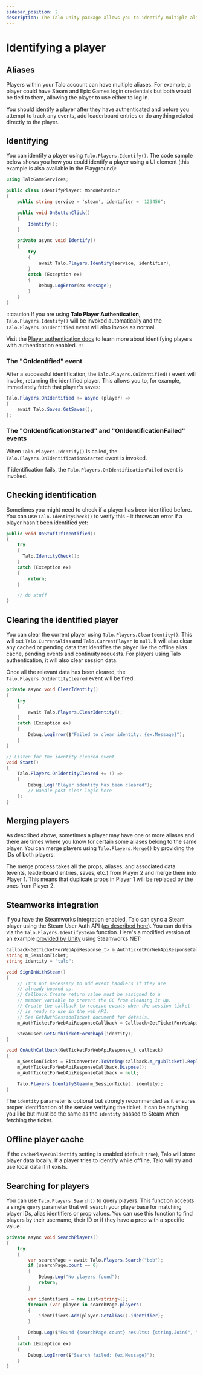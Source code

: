 ```yaml
---
sidebar_position: 2
description: The Talo Unity package allows you to identify multiple aliases, authenticate and sync your players with Steamworks.
---
```


# Identifying a player

## Aliases

Players within your Talo account can have multiple aliases.
For example, a player could have Steam and Epic Games login credentials but both would be tied to them, allowing the player to use either to log in.

You should identify a player after they have authenticated and before you attempt to track any events, add leaderboard entries or do anything related directly to the player.

## Identifying

You can identify a player using `Talo.Players.Identify()`. The code sample below shows you how you could identify a player using a UI element (this example is also available in the Playground):

```csharp title="IdentifyPlayer.cs"
using TaloGameServices;

public class IdentifyPlayer: MonoBehaviour
{
	public string service = 'steam', identifier = '123456';

	public void OnButtonClick()
	{
		Identify();
	}

	private async void Identify()
	{
		try
		{
			await Talo.Players.Identify(service, identifier);
		}
		catch (Exception ex)
		{
			Debug.LogError(ex.Message);
		}
	}
}
```

:::caution
If you are using **Talo Player Authentication**, `Talo.Players.Identify()` will be invoked automatically and the `Talo.Players.OnIdentified` event will also invoke as normal.

Visit the [Player authentication docs](/docs/unity/player-authentication) to learn more about identifying players with authentication enabled.
:::

### The "OnIdentified" event

After a successful identification, the `Talo.Players.OnIdentified()` event will invoke, returning the identified player. This allows you to, for example, immediately fetch that player's saves:

```csharp
Talo.Players.OnIdentified += async (player) =>
{
	await Talo.Saves.GetSaves();
};
```

### The "OnIdentificationStarted" and "OnIdentificationFailed" events

When `Talo.Players.Identify()` is called, the `Talo.Players.OnIdentificationStarted` event is invoked.

If identification fails, the `Talo.Players.OnIdentificationFailed` event is invoked.

## Checking identification

Sometimes you might need to check if a player has been identified before. You can use `Talo.IdentityCheck()` to verify this - it throws an error if a player hasn't been identified yet:

```csharp
public void DoStuffIfIdentified()
{
	try
	{
	  Talo.IdentityCheck();
	}
	catch (Exception ex)
	{
		return;
	}

	// do stuff
}
```

## Clearing the identified player

You can clear the current player using `Talo.Players.ClearIdentity()`. This will set `Talo.CurrentAlias` and `Talo.CurrentPlayer` to `null`. It will also clear any cached or pending data that identifies the player like the offline alias cache, pending events and continuity requests. For players using Talo authentication, it will also clear session data.

Once all the relevant data has been cleared, the `Talo.Players.OnIdentityCleared` event will be fired.

```csharp
private async void ClearIdentity()
{
    try
    {
        await Talo.Players.ClearIdentity();
    }
    catch (Exception ex)
    {
        Debug.LogError($"Failed to clear identity: {ex.Message}");
    }
}

// Listen for the identity cleared event
void Start()
{
    Talo.Players.OnIdentityCleared += () =>
    {
        Debug.Log("Player identity has been cleared");
        // Handle post-clear logic here
    };
}
```

## Merging players

As described above, sometimes a player may have one or more aliases and there are times where you know for certain some aliases belong to the same player.
You can merge players using `Talo.Players.Merge()` by providing the IDs of both players.

The merge process takes all the props, aliases, and associated data (events, leaderboard entries, saves, etc.) from Player 2 and merge them into Player 1. This means that duplicate props in Player 1 will be replaced by the ones from Player 2.

## Steamworks integration

If you have the Steamworks integration enabled, Talo can sync a Steam player using the Steam User Auth API ([as described here](/docs/integrations/steamworks#authentication)). You can do this via the `Talo.Players.IdentifySteam` function. Here's a modified version of an example [provided by Unity](https://docs.unity.com/ugs/en-us/manual/authentication/manual/platform-signin-steam) using Steamworks.NET:

```csharp
Callback<GetTicketForWebApiResponse_t> m_AuthTicketForWebApiResponseCallback;
string m_SessionTicket;
string identity = "talo";

void SignInWithSteam()
{
	// It's not necessary to add event handlers if they are
	// already hooked up.
	// Callback.Create return value must be assigned to a
	// member variable to prevent the GC from cleaning it up.
	// Create the callback to receive events when the session ticket
	// is ready to use in the web API.
	// See GetAuthSessionTicket document for details.
	m_AuthTicketForWebApiResponseCallback = Callback<GetTicketForWebApiResponse_t>.Create(OnAuthCallback);

	SteamUser.GetAuthTicketForWebApi(identity);
}

void OnAuthCallback(GetTicketForWebApiResponse_t callback)
{
	m_SessionTicket = BitConverter.ToString(callback.m_rgubTicket).Replace("-", string.Empty);
	m_AuthTicketForWebApiResponseCallback.Dispose();
	m_AuthTicketForWebApiResponseCallback = null;

	Talo.Players.IdentifySteam(m_SessionTicket, identity);
}
```

The `identity` parameter is optional but strongly recommended as it ensures proper identification of the service verifying the ticket. It can be anything you like but must be the same as the `identity` passed to Steam when fetching the ticket.

## Offline player cache

If the `cachePlayerOnIdentify` setting is enabled (default `true`), Talo will store player data locally. If a player tries to identify while offline, Talo will try and use local data if it exists.

## Searching for players

You can use `Talo.Players.Search()` to query players. This function accepts a single `query` parameter that will search your playerbase for matching player IDs, alias identifiers or prop values. You can use this function to find players by their username, their ID or if they have a prop with a specific value.

```csharp
private async void SearchPlayers()
{
    try
    {
        var searchPage = await Talo.Players.Search("bob");
        if (searchPage.count == 0)
        {
            Debug.Log("No players found");
            return;
        }

        var identifiers = new List<string>();
        foreach (var player in searchPage.players)
        {
            identifiers.Add(player.GetAlias().identifier);
        }

        Debug.Log($"Found {searchPage.count} results: {string.Join(", ", identifiers)}");
    }
    catch (Exception ex)
    {
        Debug.LogError($"Search failed: {ex.Message}");
    }
}
```
